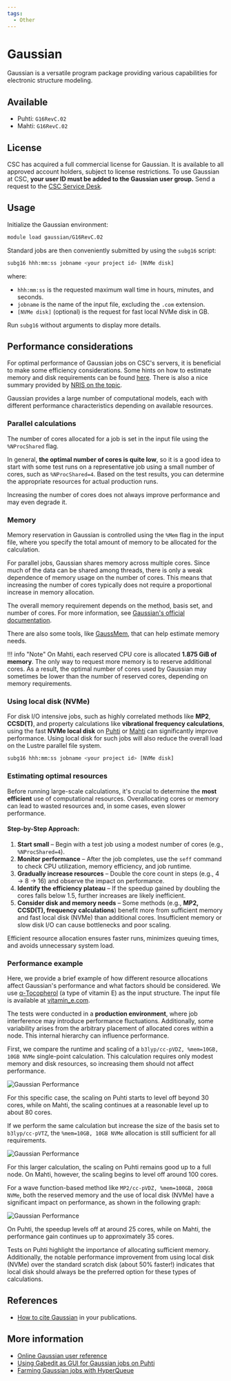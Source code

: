 ```yaml
---
tags:
  - Other
---
```


# Gaussian

Gaussian is a versatile program package providing various capabilities for
electronic structure modeling.

## Available

- Puhti: `G16RevC.02`
- Mahti: `G16RevC.02`

## License

CSC has acquired a full commercial license for Gaussian. It is available to all
approved account holders, subject to license restrictions.  To use Gaussian at
CSC, **your user ID must be added to the Gaussian user group.** Send a request
to the [CSC Service Desk](../support/contact.md).  

## Usage

Initialize the Gaussian environment:

```bash
module load gaussian/G16RevC.02
```

Standard jobs are then conveniently submitted by using the `subg16` script:

```bash
subg16 hhh:mm:ss jobname <your project id> [NVMe disk]
```

where:  
- `hhh:mm:ss` is the requested maximum wall time in hours, minutes, and seconds.  
- `jobname` is the name of the input file, excluding the `.com` extension.  
- `[NVMe disk]` (optional) is the request for fast local NVMe disk in GB.  

Run `subg16` without arguments to display more details.  

## Performance considerations  

For optimal performance of Gaussian jobs on CSC's servers, it is beneficial to
make some efficiency considerations. Some hints on how to estimate memory and
disk requirements can be found [here](http://gaussian.com/running/?tabid=3).
There is also a nice summary provided by [NRIS on the
topic](https://documentation.sigma2.no/software/application_guides/gaussian/gaussian_tuning.html).  

Gaussian provides a large number of computational models, each with different
performance characteristics depending on available resources.  

### Parallel calculations

The number of cores allocated for a job is set in the input file using the
`%NProcShared` flag.  

In general, **the optimal number of cores is quite low**, so it is a good idea
to start with some test runs on a representative job using a small number of
cores, such as `%NProcShared=4`. Based on the test results, you can determine
the appropriate resources for actual production runs.  

Increasing the number of cores does not always improve performance and may even
degrade it.  

### Memory  

Memory reservation in Gaussian is controlled using the `%Mem` flag in the input
file, where you specify the total amount of memory to be allocated for the
calculation.  

For parallel jobs, Gaussian shares memory across multiple cores. Since much of
the data can be shared among threads, there is only a weak dependence of memory
usage on the number of cores. This means that increasing the number of cores
typically does not require a proportional increase in memory allocation.  

The overall memory requirement depends on the method, basis set, and number of
cores. For more information, see [Gaussian's official
documentation](https://gaussian.com/techsupport/).  

There are also some tools, like
[GaussMem](https://massimiliano-arca.itch.io/gaussmem), that can help estimate
memory needs.  

!!! info "Note"
    On Mahti, each reserved CPU core is allocated **1.875 GiB of memory**. The
only way to request more memory is to reserve additional cores.  As a result,
the optimal number of cores used by Gaussian may sometimes be lower than the
number of reserved cores, depending on memory requirements.  

### Using local disk (NVMe)  

For disk I/O intensive jobs, such as highly correlated methods like **MP2**,
**CCSD(T)**, and property calculations like **vibrational frequency
calculations**, using the fast **NVMe local disk** on
[Puhti](../computing/running/creating-job-scripts-puhti.md#local-storage) or
[Mahti](../computing/running/creating-job-scripts-mahti.md#local-storage) can
significantly improve performance. Using local disk for such jobs will also
reduce the overall load on the Lustre parallel file system.  

```bash
subg16 hhh:mm:ss jobname <your project id> [NVMe disk]
```

### Estimating optimal resources  

Before running large-scale calculations, it's crucial to determine the **most
efficient** use of computational resources. Overallocating cores or memory can
lead to wasted resources and, in some cases, even slower performance.  

#### **Step-by-Step Approach:**  
1. **Start small** – Begin with a test job using a modest number of cores
   (e.g., `%NProcShared=4`).  
2. **Monitor performance** – After the job completes, use the `seff` command to
   check CPU utilization, memory efficiency, and job runtime.  
3. **Gradually increase resources** – Double the core count in steps (e.g., 4 →
   8 → 16) and observe the impact on performance.  
4. **Identify the efficiency plateau** – If the speedup gained by doubling the
   cores falls below 1.5, further increases are likely inefficient.  
5. **Consider disk and memory needs** – Some methods (e.g., **MP2, CCSD(T),
   frequency calculations**) benefit more from sufficient memory and fast local
disk (NVMe) than additional cores. Insufficient memory or slow disk I/O can
cause bottlenecks and poor scaling.  

Efficient resource allocation ensures faster runs, minimizes queuing times, and avoids unnecessary system load.  

### Performance example

Here, we provide a brief example of how different resource allocations affect
Gaussian's performance and what factors should be considered. We use
[α-Tocopherol](https://en.wikipedia.org/wiki/%CE%91-Tocopherol) (a type of
vitamin E) as the input structure. The input file is available at
[vitamin_e.com](https://a3s.fi/gaussian/vitamin_e.com).  

The tests were conducted in a **production environment**, where job
interference may introduce performance fluctuations. Additionally, some
variability arises from the arbitrary placement of allocated cores within a
node. This internal hierarchy can influence performance.  

First, we compare the runtime and scaling of a `b3lyp/cc-pVDZ, %mem=10GB, 10GB
NVMe` single-point calculation. This calculation requires only modest memory
and disk resources, so increasing them should not affect performance.  

![Gaussian Performance](../img/g16_perf_1.png)  

For this specific case, the scaling on Puhti starts to level off beyond 30
cores, while on Mahti, the scaling continues at a reasonable level up to about
80 cores.  

If we perform the same calculation but increase the size of the basis set to
`b3lyp/cc-pVTZ`, the `%mem=10GB, 10GB NVMe` allocation is still sufficient for
all requirements.  

![Gaussian Performance](../img/g16_perf_2.png)  

For this larger calculation, the scaling on Puhti remains good up to a full
node. On Mahti, however, the scaling begins to level off around 100 cores.  

For a wave function-based method like `MP2/cc-pVDZ, %mem=100GB, 200GB NVMe`,
both the reserved memory and the use of local disk (NVMe) have a significant
impact on performance, as shown in the following graph:  

![Gaussian Performance](../img/g16_perf_3.png)  

On Puhti, the speedup levels off at around 25 cores, while on Mahti, the
performance gain continues up to approximately 35 cores.  

Tests on Puhti highlight the importance of allocating sufficient memory.
Additionally, the notable performance improvement from using local disk (NVMe)
over the standard scratch disk (about 50% faster!)  indicates that local disk
should always be the preferred option for these types of calculations.  

## References

- [How to cite Gaussian](http://gaussian.com/citation_b01/) in your publications.  

## More information

- [Online Gaussian user reference](http://gaussian.com/man/)  
- [Using Gabedit as GUI for Gaussian jobs on Puhti](../support/tutorials/gabedit_gaussian.md)  
- [Farming Gaussian jobs with HyperQueue](https://csc-training.github.io/csc-env-eff/hands-on/throughput/gaussian_hq.html)  

